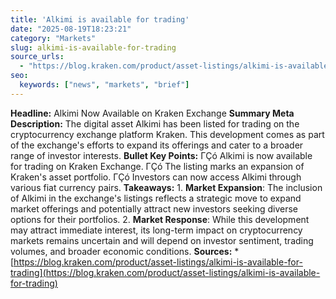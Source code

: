 ```yaml
---
title: 'Alkimi is available for trading'
date: "2025-08-19T18:23:21"
category: "Markets"
slug: alkimi-is-available-for-trading
source_urls:
  - "https://blog.kraken.com/product/asset-listings/alkimi-is-available-for-trading"
seo:
  keywords: ["news", "markets", "brief"]
---
```

**Headline:** Alkimi Now Available on Kraken Exchange  **Summary Meta Description:** The digital asset Alkimi has been listed for trading on the cryptocurrency exchange platform Kraken. This development comes as part of the exchange's efforts to expand its offerings and cater to a broader range of investor interests.  **Bullet Key Points:**  ΓÇó Alkimi is now available for trading on Kraken Exchange. ΓÇó The listing marks an expansion of Kraken's asset portfolio. ΓÇó Investors can now access Alkimi through various fiat currency pairs.  **Takeaways:**  1.  **Market Expansion**: The inclusion of Alkimi in the exchange's listings reflects a strategic move to expand market offerings and potentially attract new investors seeking diverse options for their portfolios. 2.  **Market Response**: While this development may attract immediate interest, its long-term impact on cryptocurrency markets remains uncertain and will depend on investor sentiment, trading volumes, and broader economic conditions.  **Sources:**  *   [https://blog.kraken.com/product/asset-listings/alkimi-is-available-for-trading](https://blog.kraken.com/product/asset-listings/alkimi-is-available-for-trading) 
